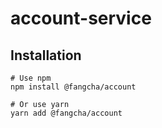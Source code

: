 # account-service

## Installation
```
# Use npm
npm install @fangcha/account

# Or use yarn
yarn add @fangcha/account
```
